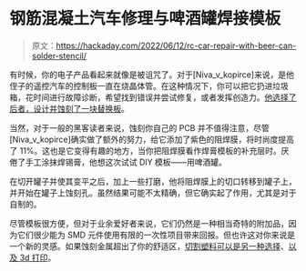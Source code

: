 # 钢筋混凝土汽车修理与啤酒罐焊接模板

> 原文：<https://hackaday.com/2022/06/12/rc-car-repair-with-beer-can-solder-stencil/>

有时候，你的电子产品看起来就像是被诅咒了。对于[Niva_v_kopirce]来说，是他侄子的遥控汽车的控制板一直在烧晶体管。在这种情况下，你可以把它扔进垃圾箱，花时间进行故障诊断，希望找到错误并尝试修复，或者发挥创造力。[他选择了后者，设计并蚀刻了一块替换板](https://www.reddit.com/r/electronics/comments/v59me0/fixing_nephews_rc_car_by_redesigning_control/)。

当然，对于一般的黑客读者来说，蚀刻你自己的 PCB 并不值得注意，尽管[Niva_v_kopirce]确实做了额外的努力，给它添加了紫色的阻焊膜，将时尚度提高了 11%。这也是它变得有趣的地方，当你把阻焊膜看作焊膏模板的补充层时。厌倦了手工涂抹焊锡膏，他想这次试试 DIY 模板——用啤酒罐。

在切开罐子并使其变平之后，加上一些打磨，他将阻焊膜上的切口转移到罐子上，并开始在罐子上蚀刻孔。虽然结果可能不太精确，但它确实起了作用，尤其是对于自制的。

尽管模板很方便，但对于业余爱好者来说，它们仍然是一种相当奇特的附加品，因为它们很少能为 SMD 元件使用有限的一次性项目带来回报。但也许这对你来说是一个新的灵感。如果蚀刻金属超出了你的舒适区，[切割塑料可以是另一种选择](https://hackaday.com/2020/12/09/who-says-solder-paste-stencils-have-to-be-cnc-cut/)、[以及 3d 打印](https://hackaday.com/2016/02/08/solder-stencils-with-a-3d-printer/)。